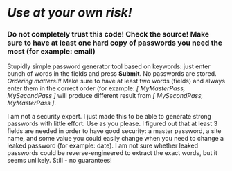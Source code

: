 # _Use at your own risk!_

### Do not completely trust this code! Check the source! Make sure to have at least one hard copy of passwords you need the most (for example: email)

Stupidly simple password generator tool based on keywords: just enter bunch of words in the fields and press **Submit**. No passwords are stored. _Ordering matters!!!_ Make sure to have at least two words (fields) and always enter them in the correct order (for example: _[ MyMasterPass, MySecondPass ]_ will produce different result from _[ MySecondPass, MyMasterPass ]_.

I am not a security expert. I just made this to be able to generate strong passwords with little effort. Use as you please. I figured out that at least 3 fields are needed in order to have good security: a master password, a site name, and some value you could easily change when you need to change a leaked password (for example: date). I am not sure whether leaked passwords could be reverse-engineered to extract the exact words, but it seems unlikely. Still - no guarantees!
